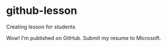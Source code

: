 # github-lesson
Creating lesson for students

Wow! I'm published on GitHub. Submit my resume to Microsoft.

